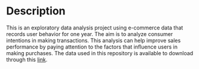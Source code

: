 # Description
This is an exploratory data analysis project using e-commerce data that records user behavior for one year. 
The aim is to analyze consumer intentions in making transactions. 
This analysis can help improve sales performance by paying attention to the factors that influence users in making purchases.
The data used in this repository is available to download through this [link](https://archive.ics.uci.edu/ml/datasets/Online+Shoppers+Purchasing+Intention+Dataset#).
